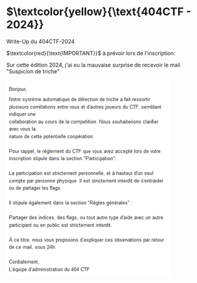 # $\textcolor{yellow}{\text{404CTF - 2024}}
Write-Up du 404CTF-2024


$\textcolor{red}{\text{IMPORTANT}}$ à prévoir lors de l'inscription:

Sur cette édition 2024, j'ai eu la mauvaise surprise de recevoir le mail "Suspicion de triche"

![Mail](https://github.com/ReZ3R0/404CTF-2024/blob/main/Images/Mail.png?raw=true)
